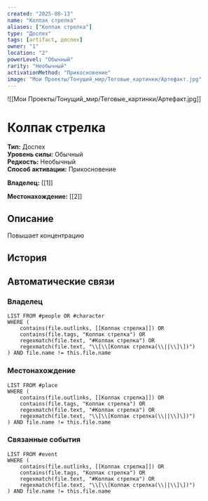 ```yaml
---
created: "2025-08-13"
name: "Колпак стрелка"
aliases: ["Колпак стрелка"]
type: "Доспех"
tags: [artifact, доспех]
owner: "1"
location: "2"
powerLevel: "Обычный"
rarity: "Необычный"
activationMethod: "Прикосновение"
image: "Мои Проекты/Тонущий_мир/Теговые_картинки/Артефакт.jpg"
---
```



![[Мои Проекты/Тонущий_мир/Теговые_картинки/Артефакт.jpg]]


# Колпак стрелка


**Тип:** Доспех  
**Уровень силы:** Обычный  
**Редкость:** Необычный  
**Способ активации:** Прикосновение  


**Владелец:** [[1]]



**Местонахождение:** [[2]]


## Описание
Повышает концентрацию













## История



## Автоматические связи
### Владелец
```dataview
LIST FROM #people OR #character
WHERE (
    contains(file.outlinks, [[Колпак стрелка]]) OR
    contains(file.tags, "Колпак стрелка") OR
    regexmatch(file.text, "#Колпак стрелка") OR
    regexmatch(file.text, "\\[\\[Колпак стрелка(\\||\\]\])")
) AND file.name != this.file.name
```

### Местонахождение
```dataview
LIST FROM #place
WHERE (
    contains(file.outlinks, [[Колпак стрелка]]) OR
    contains(file.tags, "Колпак стрелка") OR
    regexmatch(file.text, "#Колпак стрелка") OR
    regexmatch(file.text, "\\[\\[Колпак стрелка(\\||\\]\])")
) AND file.name != this.file.name
```

### Связанные события
```dataview
LIST FROM #event
WHERE (
    contains(file.outlinks, [[Колпак стрелка]]) OR
    contains(file.tags, "Колпак стрелка") OR
    regexmatch(file.text, "#Колпак стрелка") OR
    regexmatch(file.text, "\\[\\[Колпак стрелка(\\||\\]\])")
) AND file.name != this.file.name
```